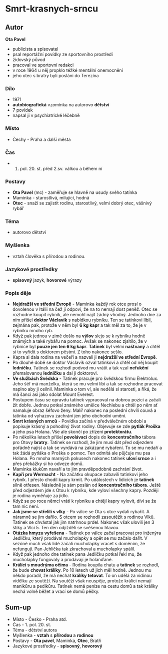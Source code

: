 # Smrt-krasnych-srncu

## Autor
**Ota Pavel**
- publicista a spisovatel
- psal reportážní povídky ze sportovního prostředí
- židovský původ
- pracoval ve sportovní redakci
- v roce 1964 u něj propklo téžké mentální onemocnění
- jeho otec s bratry byli posláni do Terezína

### Dílo
- 1971
- **autobiografická** vzomínka na autorovo **dětství** 
- 7 povídek
- napsal ji v psychiatrické léčebně
### Místo
- Čechy - Praha a další města
### Čas
- 1. pol. 20. st. před 2.sv. válkou a během ní
### Postavy
- **Ota Pavel** (mc) - zaměřuje se hlavně na usudy svého tatínka
- Maminka - starostlivá, milující, hodná
- **Otec** - snaží se zajistit rodinu, starostlivý, velmi dobrý otec, vášnivý rybář
### Téma
- autorovo dětství

### Myšlenka
- vztah člověka s přírodou a rodinou.
### Jazykové prostředky
- **spisovný** jazyk, **hovorové** výrazy
### Popis děje
- **Nejdražší ve střední Evropě** - Maminka každý rok otce prosí o dovolenou v Itálii na čež jí odpoví, že na to nemají dost peněž. Otec se rozhodne koupit rybník, ale nemohl najít žádný vhodný. Jednoho dne za ním přišel **doktor Václavík** s nabídkou rybníku. Ten se tatínkovi líbil, zejmána pak, protože v něm byl **6 kg kapr** a tak měl za to, že je v rybníku mnoho ryb.
- Když pak jednou v zimě došlo na **výlov** slejo se k rybníku hodně známých a také rybářu na pomoc. Avšak se nakonec zjsitilo, že v rybníce byl **pouze jen ten 6 kg kapr**. **Tatínek** byl velmi **naštvaný** a chtěl si to vyřídit s doktorem pěstmi. Z toho nakonec sešlo.
- Kapra si dala rodina na večeři a nazvali ji **nejdražší ve střední Evropě**.
- Po dlouhé době se doktor Václavík ozval tatínkovi a chtěl od něj koupit **ledničku**. Tatínek se rozhodl podvod mu vrátit a tak vzal **nefukční** přemalovanou **ledničku** a dal ji doktorovi.
- **Ve službách Švédska** - Tatínek pracuje pro švédskou firmu Elektrolux. Jeho šéf má manželku, která se mu velmi líbí a tak se rozhodne pracovat naplno aby ji osilnil. Maminka o tom ví, ale nedělá si starosti, a říká, že má šanci asi jako sdolat Mount Everest.
- Postupem času se opravdu tatínek vypracoval na dobrou pozici a začali žít dobře. Jednou potkal známého umělce Nechlebu a chtěl po něm ať namaluje obraz šéfovo ženy. Malíř nakonec na poslední chvíli couvá a tatínka od vyhazovu zachrání jen jeho obchodní umění.
- **Smrt krásných srnců** - Povídka začíná v předválečném období a popisuje krásný a pohodlný život rodiny. Objevuje se zde **pytlák Proška** a jeho psa Holana. Vše ale skončí po zřízení **protektorátu**.
- Po několika letech přišel **povolávací** dopis do **koncentračního** tábora pro Otovy **bratry**. Tatínek se rozhodl, že jim musí dát před odjezdem pořádně najíst a tak se vyrdává na zakázané rybaření. To se mu nedaří a tak žádá pytláka o Proška o pomoc. Ten odmítá ale půjčuje mu psa Holana. Po mnoha marných pokusech nakonec tatínek **uloví srnce** a i přes překážky si ho odveze domů.
- Maminka klukům navaří a to jim pravděpodobně zachrání život.
- **Kapři pro Wermacht** - Na začátku okupace zabavili tatínkovi jeho rybník. I přesto chodil kapry krmit. Po událostech v lidicích je **tatínek** silně otřesen. Následně je sám poslán od **koncentračního tábora**. Ještě před odjezdem jde s Otou k rybníku, kde vyloví všechny kapry. Později je rodina vyměňuje za jídlo.
- Když se po roce němci vrátí k rybníku a chtějí kapry vylovit, díví se že tam nic není.
- **Jak jsme se střelili s vlky** - Po válce se Ota s otce vydali rybařit. A náramně se jim dařilo. S otcem se rozhodli zasoutěžit s rodinou Vlků. Tatínek se chvástal jak jim natrhnou prdel. Nakonec však ulovili jen 3 štiky a Vlci 5. Ten den odjížděli se svěšenou hlavou.
- **Otázka hmyzu vyřešena** - Tatínek po válce začal pracovat pro inženýra Jedličku, který prodával mucholapky a opět se mu začalo dařit. V sezóně much však lidé začali mucholapky vracet s doměním, že nefungují. Pan Jehlička tak zkrachoval a mucholapky spálil.
- Když pak jednoho dne tatínek pana Jedličku potkal řekl mu, že mucholapky fungovaly a prodávají je holanďané.
- **Králíci s moudrýma očima** - Rodina koupila chatu a **tatínek** se rozhodl, že bude **chovat králíky**. Po 10 letech už jich měl hodně. Jednou mu někdo poradil, že má nechat **králíky tetovat**. To on udělá za vidinou vídělku ze soutěží. Na soutěži však neuspěje, protože králíci nemají manikůru a pedikůru. Tatínek nemá peníze na cestu domů a tak králíky nechá volně běžet a vrací se domů pěšky.
## Sum-up
- Místo - Česko - Praha atd.
- Čas - 1. pol. 20. st.
- Téma - dětství autora
- Myšlenka - **vztah** s **přírodou** a **rodinou**
- Postavy - **Ota pavel**, Maminka, **Otec**, Bratři
- Jazykové prostředky - **spisovný**, **hovorový**